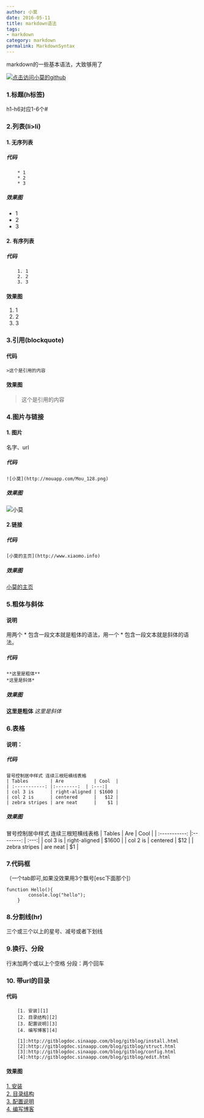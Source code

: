 ```yaml
---
author: 小莫
date: 2016-05-11
title: markdown语法
tags:
- markdown
category: markdown
permalink: MarkdownSyntax
---
```

markdown的一些基本语法，大致够用了
<!--more-->
[![点击访问小莫的github](http://xiaomo.info/static/images/markdown.png)](https://github.com/qq83387856)
### 1.标题(h标签)
h1-h6对应1-6个#

### 2.列表(li>li)
#### 1. 无序列表

##### 代码

```
    * 1
    * 2
    * 3
```

##### 效果图
* 1
* 2
* 3

#### 2. 有序列表

##### 代码

```
    1. 1
    2. 2
    3. 3
```

#### 效果图
1. 1
2. 2
3. 3

### 3.引用(blockquote)

#### 代码

```
>这个是引用的内容
```

#### 效果图
>这个是引用的内容

### 4.图片与链接
#### 1. 图片

名字、url

##### 代码

```
![小莫](http://mouapp.com/Mou_128.png)
```

##### 效果图
![小莫](http://mouapp.com/Mou_128.png)

#### 2.链接

##### 代码

```
[小莫的主页](http://www.xiaomo.info)
```

##### 效果图
[小莫的主页](http://www.xiaomo.info)

### 5.粗体与斜体
#### 说明
用两个 * 包含一段文本就是粗体的语法，用一个 * 包含一段文本就是斜体的语法。

##### 代码

```
**这里是粗体**
*这里是斜体*
```

##### 效果图
**这里是粗体**
*这里是斜体*

### 6.表格
#### 说明：

##### 代码

```
冒号控制居中样式 连续三根短横线表格
| Tables        | Are           | Cool  |
| :-----------: |:--------:  | :---:|
| col 3 is      | right-aligned | $1600 |
| col 2 is      | centered      |   $12 |
| zebra stripes | are neat      |    $1 |
```

##### 效果图
冒号控制居中样式 连续三根短横线表格
| Tables        | Are           | Cool  |
| :-----------: |:--------:  | :---:|
| col 3 is      | right-aligned | $1600 |
| col 2 is      | centered      |   $12 |
| zebra stripes | are neat      |    $1 |

### 7.代码框

（一个tab即可,如果没效果用3个飘号[esc下面那个]）

    function Hello(){
            console.log("hello");
        }


### 8.分割线(hr)  
三个或三个以上的星号、减号或者下划线

### 9.换行、分段  
行末加两个或以上个空格
分段：两个回车

### 10. 带url的目录

#### 代码


```
    [1. 安装][1]  
    [2. 目录结构][2]  
    [3. 配置说明][3]  
    [4. 编写博客][4]  

    [1]:http://gitblogdoc.sinaapp.com/blog/gitblog/install.html
    [2]:http://gitblogdoc.sinaapp.com/blog/gitblog/struct.html
    [3]:http://gitblogdoc.sinaapp.com/blog/gitblog/config.html
    [4]:http://gitblogdoc.sinaapp.com/blog/gitblog/edit.html
```

#### 效果图

[1. 安装][1]  
[2. 目录结构][2]  
[3. 配置说明][3]  
[4. 编写博客][4]  

[1]:http://gitblogdoc.sinaapp.com/blog/gitblog/install.html
[2]:http://gitblogdoc.sinaapp.com/blog/gitblog/struct.html
[3]:http://gitblogdoc.sinaapp.com/blog/gitblog/config.html
[4]:http://gitblogdoc.sinaapp.com/blog/gitblog/edit.html
